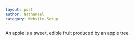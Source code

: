 ```yaml
---
layout: post
author: Nathanael
category: Website-Setup
---
```

An apple is a sweet, edible fruit produced by an apple tree.
